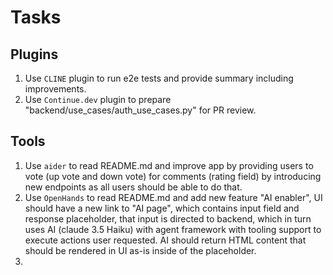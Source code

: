 # Tasks

## Plugins

1. Use `CLINE` plugin to run e2e tests and provide summary including improvements.
2. Use `Continue.dev` plugin to prepare "backend/use_cases/auth_use_cases.py" for PR review.

## Tools
1. Use `aider` to read README.md and improve app by providing users to vote (up vote and down vote) for comments (rating field) by introducing new endpoints as all users should be able to do that.
2. Use `OpenHands` to read README.md and add new feature "AI enabler", UI should have a new link to "AI page", which contains input field and response placeholder, that input is directed to backend, which in turn uses AI (claude 3.5 Haiku) with agent framework with tooling support to execute actions user requested. AI should return HTML content that should be rendered in UI as-is inside of the placeholder.
3. 
